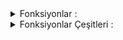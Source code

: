 <details>
<summary>Fonksiyonlar :</summary>

### Fonksiyonlar içlerine parametre girilebilen ve işlemler yapabilen birimlerdir. Matematikteki fonksiyonlar ile aynı mantıkta çalışan bu birimlerden bir örneği inceleyelim.  

```go
package main

import "fmt"

func topla(a int, b int) int {
	return a + b //a ve b’nin toplamını döndürür.
}

func main() {
	fmt.Println(topla(2, 5)) //2+5 sonucunu ekrana bastır
}
```
### Main fonksiyonu içerisinde topla(2,5) fonksiyonu ile 2 ve 5 sayısının toplamını ekrana bastırmış olduk. Yani ekrana 7 sayısı verildi.

### örnek.2

```go
package main

import "fmt"

func yazdir() {
	fmt.Println("yazı yazdırdık")
}

func main() {
	yazdir()
}
```
</details>

<details>
<summary>Fonksiyonlar Çeşitleri :</summary>

### Golang’ta genel olarak 3 çeşit fonksiyon yapısı bulunmaktadır. Hemen bu çeşitleri görelim.  
### Variadic Fonksiyonlar :   
Variadic fonksiyon tipi ile fonksiyonumuza kaç tane değer girişi olduğunu belirtmeden istediğiniz kadar değer girebilirsiniz.

```go
package main

import "fmt"

func toplama(sayilar ...int) int {
    toplam := 0
    for _, n := range sayilar {
        toplam += n
    }
    return toplam
}

func main() {
    fmt.Println(toplama(3, 4, 5, 6)) //18
}
```

range'in burdaki kullanım amacı bunu for döngüsü ile yaptığımız öğe uzunluğuna göre işlemi sürdürürüz. yani ne kadar sayı eklersek ona göre şekillenir.

### Closure Fonksiyonlar :   
Closure fonksiyonlar ile değişkenlerimizi fonksiyon olarak tanımlayabiliriz.

```go
package main

import "fmt"

func main() {
    toplam := func(x, y int) int {
        return x + y
    }
    fmt.Println(toplam(2, 3))
}
```
### Recursive (İç-içe) Fonksiyonlar : 


Recursive fonksiyonlar yazdığımız fonksiyonun içinde aynı fonksiyonu kullanmamız demektir. Fonksiyonumun tüm işlemler bittiğinde return olur.   
```go
package main

import "fmt"

func main() {
    fmt.Println(faktoriyel(4))
}

func faktoriyel(a uint) uint {
    if a == 0 {
        return 1
    }
    return a * faktoriyel(a-1)
}
```

### Anonim Fonksiyonlar :

Adından belli olduğu kadarıyla isimleri yoktur yazıldığı yerde çalışırlar. İsimleri olmadığı için diğer funclar gibi parametre verilmediği için parametresi sonuna eklenir çalışması için. 

```go
package main

import "fmt"

func main() {
	metin := "Merhaba Dünya"

	func(a string) {
		fmt.Println(a)
	}(metin)
}
```

</details>